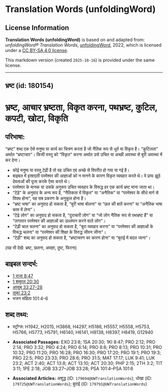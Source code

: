 # Translation Words (unfoldingWord)

## License Information

**Translation Words (unfoldingWord)** is based on and adapted from: _unfoldingWord® Translation Words_, [unfoldingWord](https://unfoldingword.org/utw), 2022, which is licensed under a [CC BY-SA 4.0 license](https://creativecommons.org/licenses/by-sa/4.0/legalcode.en).

This markdown version (created `2025-10-16`) is provided under the same license.



--------------------------------

## भ्रष्ट (id: 180154)

भ्रष्ट, आचार भ्रष्टता, विकृत करना, पथभ्रष्ट, कुटिल, कपटी, खोटा, विकृति
======================================================================

परिभाषा:
--------

“भ्रष्ट” शब्द एक ऐसे मनुष्य या कार्य का चित्रण करता है जो नैतिक रूप से धूर्त या विकृत है। “कुटिलता” अर्थात “भ्रष्टाचार”। किसी वस्तु को “विकृत” करना अर्थात उसे उचित या अच्छी अवस्था से बुरी अवस्था में कर देना।

* कोई मनुष्य या वस्तु टेढ़ी है तो वह उचित एवं अच्छे से विपरीत हो गया या गई है।
* बाइबल में इस्राएली परमेश्वर की आज्ञाओं को न मानने के कारण विकृत व्यवहार करते थे। वे प्रायः झूठे देवताओं की पूजा करके ऐसा करते थे।
* परमेश्वर के मानक या उसके अनुरूप उचित व्यवहार के विरूद्ध हर एक कार्य भ्रष्ट माना जाता था।
* “टेढ़े” के अनुवाद के अन्य रूप है, “नैतिकता में विकृत” या “अनैतिक” या “परमेश्वर के सीधे मार्ग से विपथ होना”, यह सब प्रकरण के अनुकूल होना है।
* “भ्रष्ट भाषा” का अनुवाद हो सकता है, “बुरी भाषा बोलना” या “छल की बातें करना” या “अनैतिक भाषा काम में लेना”।
* “टेढ़े लोग” का अनुवाद हो सकता है, “दुराचारी लोग” या “जो लोग नैतिक रूप से पथभ्रष्ट हैं” या “लगातार परमेश्वर की आज्ञाओं का उल्लंघन करने वाले लोग”।
* “टेढ़ी चाल चलना” का अनुवाद हो सकता है, "बुरा व्यवहार करना” या “परमेश्वर की आज्ञाओं के विरूद्ध चलना” या “परमेश्वर की शिक्षा के विरुद्ध जीवन जीना”।
* “टेढ़ी” शब्द का अनुवाद हो सकता है, “भ्रष्टाचरण का कारण होना” या “बुराई में बदल जाना”।

(यह भी देखें: भ्रष्ट, छलना, अवज्ञा, दुष्ट, फिरना)

बाइबल सन्दर्भ:
--------------

* [1 राजा 8:47](https://ref.ly/1Kgs0:0)
* [1 शमूएल 20:30](https://ref.ly/1Sam0:0)
* [अय्यूब 33:27–28](https://ref.ly/Job33:27-Job33:28)
* [लूका 23:2](https://ref.ly/Luke23:2)
* भजन संहिता 101:4–6

शब्द तथ्य:
----------

* स्ट्रोंग्स: H1942, H2015, H3868, H4297, H5186, H5557, H5558, H5753, H5766, H5773, H5791, H6140, H6141, H8138, H8397, H8419, G12940

* **Associated Passages:** EXO 23:8; 1SA 20:30; 1KI 8:47; PRO 2:12; PRO 2:14; PRO 3:32; PRO 4:24; PRO 6:14; PRO 8:8; PRO 8:13; PRO 10:31; PRO 10:32; PRO 11:20; PRO 16:28; PRO 16:30; PRO 17:20; PRO 19:1; PRO 19:3; PRO 22:5; PRO 23:33; PRO 28:6; PRO 31:5; MAT 17:17; LUK 9:41; LUK 23:2; ACT 2:40; ACT 13:8; ACT 13:10; ACT 20:30; PHP 2:15; 2TH 3:2; TIT 3:11; 1PE 2:18; JOB 33:27–JOB 33:28; PSA 101:4–PSA 101:6
* **Associated Articles:** अशुद्ध (ID: `179694@UWTranslationWords`); धोखा (ID: `179725@UWTranslationWords`); बुराई (ID: `179791@UWTranslationWords`)

